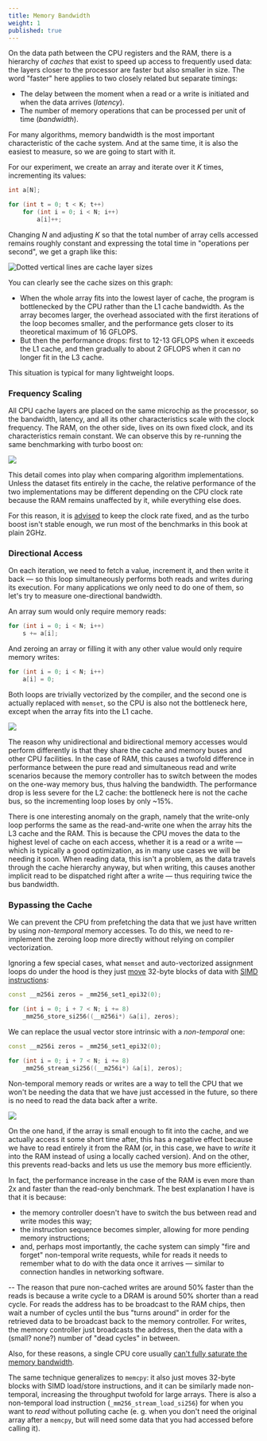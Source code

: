 ```yaml
---
title: Memory Bandwidth
weight: 1
published: true
---
```


On the data path between the CPU registers and the RAM, there is a hierarchy of *caches* that exist to speed up access to frequently used data: the layers closer to the processor are faster but also smaller in size. The word "faster" here applies to two closely related but separate timings:

- The delay between the moment when a read or a write is initiated and when the data arrives (*latency*).
- The number of memory operations that can be processed per unit of time (*bandwidth*).

For many algorithms, memory bandwidth is the most important characteristic of the cache system. And at the same time, it is also the easiest to measure, so we are going to start with it.

For our experiment, we create an array and iterate over it $K$ times, incrementing its values:

```cpp
int a[N];

for (int t = 0; t < K; t++)
    for (int i = 0; i < N; i++)
        a[i]++;
```

Changing $N$ and adjusting $K$ so that the total number of array cells accessed remains roughly constant and expressing the total time in "operations per second", we get a graph like this:

![Dotted vertical lines are cache layer sizes](../img/inc.svg)

You can clearly see the cache sizes on this graph:

- When the whole array fits into the lowest layer of cache, the program is bottlenecked by the CPU rather than the L1 cache bandwidth. As the array becomes larger, the overhead associated with the first iterations of the loop becomes smaller, and the performance gets closer to its theoretical maximum of 16 GFLOPS.
- But then the performance drops: first to 12-13 GFLOPS when it exceeds the L1 cache, and then gradually to about 2 GFLOPS when it can no longer fit in the L3 cache.

This situation is typical for many lightweight loops.

### Frequency Scaling

All CPU cache layers are placed on the same microchip as the processor, so the bandwidth, latency, and all its other characteristics scale with the clock frequency. The RAM, on the other side, lives on its own fixed clock, and its characteristics remain constant. We can observe this by re-running the same benchmarking with turbo boost on:

![](../img/boost.svg)

This detail comes into play when comparing algorithm implementations. Unless the dataset fits entirely in the cache, the relative performance of the two implementations may be different depending on the CPU clock rate because the RAM remains unaffected by it, while everything else does.

For this reason, it is [advised](/hpc/profiling/noise) to keep the clock rate fixed, and as the turbo boost isn't stable enough, we run most of the benchmarks in this book at plain 2GHz.

### Directional Access

On each iteration, we need to fetch a value, increment it, and then write it back — so this loop simultaneously performs both reads and writes during its execution. For many applications we only need to do one of them, so let's try to measure one-directional bandwidth.

An array sum would only require memory reads:

```c++
for (int i = 0; i < N; i++)
    s += a[i];
```

And zeroing an array or filling it with any other value would only require memory writes:

```c++
for (int i = 0; i < N; i++)
    a[i] = 0;
```

Both loops are trivially vectorized by the compiler, and the second one is actually replaced with `memset`, so the CPU is also not the bottleneck here, except when the array fits into the L1 cache.

![](../img/directional.svg)

The reason why unidirectional and bidirectional memory accesses would perform differently is that they share the cache and memory buses and other CPU facilities. In the case of RAM, this causes a twofold difference in performance between the pure read and simultaneous read and write scenarios because the memory controller has to switch between the modes on the one-way memory bus, thus halving the bandwidth. The performance drop is less severe for the L2 cache: the bottleneck here is not the cache bus, so the incrementing loop loses by only ~15%.

There is one interesting anomaly on the graph, namely that the write-only loop performs the same as the read-and-write one when the array hits the L3 cache and the RAM. This is because the CPU moves the data to the highest level of cache on each access, whether it is a read or a write — which is typically a good optimization, as in many use cases we will be needing it soon. When reading data, this isn't a problem, as the data travels through the cache hierarchy anyway, but when writing, this causes another implicit read to be dispatched right after a write — thus requiring twice the bus bandwidth.

### Bypassing the Cache

We can prevent the CPU from prefetching the data that we just have written by using *non-temporal* memory accesses. To do this, we need to re-implement the zeroing loop more directly without relying on compiler vectorization.

Ignoring a few special cases, what `memset` and auto-vectorized assignment loops do under the hood is they just [move](/hpc/simd/moving) 32-byte blocks of data with [SIMD instructions](/hpc/simd):

```c++
const __m256i zeros = _mm256_set1_epi32(0);

for (int i = 0; i + 7 < N; i += 8)
    _mm256_store_si256((__m256i*) &a[i], zeros);
```

We can replace the usual vector store intrinsic with a *non-temporal* one:

```c++
const __m256i zeros = _mm256_set1_epi32(0);

for (int i = 0; i + 7 < N; i += 8)
    _mm256_stream_si256((__m256i*) &a[i], zeros);
```

Non-temporal memory reads or writes are a way to tell the CPU that we won't be needing the data that we have just accessed in the future, so there is no need to read the data back after a write.

![](../img/non-temporal.svg)

On the one hand, if the array is small enough to fit into the cache, and we actually access it some short time after, this has a negative effect because we have to read entirely it from the RAM (or, in this case, we have to *write* it into the RAM instead of using a locally cached version). And on the other, this prevents read-backs and lets us use the memory bus more efficiently.

In fact, the performance increase in the case of the RAM is even more than 2x and faster than the read-only benchmark. The best explanation I have is that it is because:

- the memory controller doesn't have to switch the bus between read and write modes this way;
- the instruction sequence becomes simpler, allowing for more pending memory instructions;
- and, perhaps most importantly, the cache system can simply "fire and forget" non-temporal write requests, while for reads it needs to remember what to do with the data once it arrives — similar to connection handles in networking software.

-- The reason that pure non-cached writes are around 50% faster than the reads is because a write cycle to a DRAM is around 50% shorter than a read cycle.  For reads the address has to be broadcast to the RAM chips, then wait a number of cycles until the bus "turns around" in order for the retrieved data to be broadcast back to the memory controller.  For writes, the memory controller just broadcasts the address, then the data with a (small? none?) number of "dead cycles" in between.

Also, for these reasons, a single CPU core usually [can't fully saturate the memory bandwidth](../sharing).

The same technique generalizes to `memcpy`: it also just moves 32-byte blocks with SIMD load/store instructions, and it can be similarly made non-temporal, increasing the throughput twofold for large arrays. There is also a non-temporal load instruction (`_mm256_stream_load_si256`) for when you want to *read* without polluting cache (e. g. when you don't need the original array after a `memcpy`, but will need some data that you had accessed before calling it).

